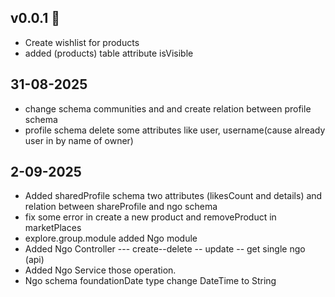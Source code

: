 ## v0.0.1 🎉
- Create wishlist for products
- added (products) table attribute isVisible  

## 31-08-2025
- change schema communities and and create relation between profile schema 
- profile schema delete some attributes like user, username(cause already user in by name of owner)


## 2-09-2025
- Added sharedProfile schema two attributes (likesCount and details) and relation between shareProfile and ngo schema
- fix some error in create a new product and removeProduct in marketPlaces 
- explore.group.module added Ngo module
- Added Ngo Controller --- create--delete -- update -- get single ngo (api)
- Added Ngo Service those operation.
- Ngo schema  foundationDate type change DateTime to  String
